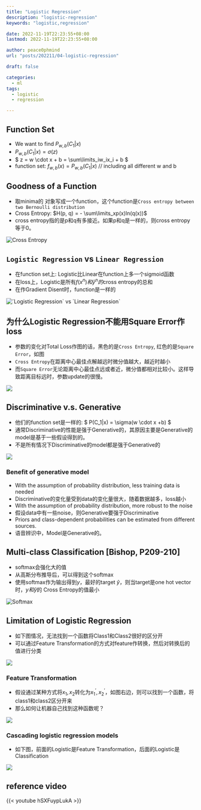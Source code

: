 ```yaml
---
title: "Logistic Regression"
description: "logistic-regression"
keywords: "logistic,regression"

date: 2022-11-19T22:23:55+08:00
lastmod: 2022-11-19T22:23:55+08:00

author: peace0phmind
url: "posts/202211/04-logistic-regression"

draft: false

categories:
  - ml
tags:
  - logistic
  - regression

---
```


## Function Set
- We want to find $P_{w,b}(C_1|x)$
- $P_{w, b}(C_1|x) = \sigma(z)$
- $ z = w \cdot x + b = \sum\limits_iw_ix_i + b $
- function set: $f_{w, b}(x) = P_{w, b}(C_1|x)$  // including all different w and b

## Goodness of a Function
- 取minima的 对象写成一个function，这个function是`Cross entropy between two Bernoulli distribution`
- Cross Entropy: $H(p, q) = - \sum\limits_xp(x)ln(q(x))$
- cross entropy指的是p和q有多接近。如果p和q是一样的，则cross entropy等于0。

![](/images/202211/04-logistic-regression/05.007.jpg "Cross Entropy")

## `Logistic Regression` vs `Linear Regression`
- 在function set上: Logistic比Linear在function上多一个sigmoid函数
- 在loss上，Logistic是所有$f(x^n)和\hat y^n的$cross entropy的总和
- 在作Gradient Disent时，function是一样的

![](/images/202211/04-logistic-regression/05.012.jpg "`Logistic Regression` vs `Linear Regression`")

## 为什么Logistic Regression不能用Square Error作loss
- 参数的变化对Total Loss作图的话，黑色的是`Cross Entropy`, 红色的是`Square Error`，如图
- `Cross Entropy`在距离中心最佳点解越远时微分值越大，越近时越小
- 而`Square Error`无论距离中心最佳点远或者近，微分值都相对比较小。这样导致距离目标远时，参数update的很慢。

![](/images/202211/04-logistic-regression/05.015.jpg)

## Discriminative v.s. Generative
- 他们的function set是一样的: $ P(C_1|x) = \sigma(w \cdot x +b) $
- 通常Discriminative的性能是强于Generative的，其原因主要是Generative的model是基于一些假设得到的。
- 不是所有情况下Discriminative的model都是强于Generative的

![](/images/202211/04-logistic-regression/05.017.jpg)

### Benefit of generative model
- With the assumption of probability distribution, less training data is needed
- Discriminative的变化量受到data的变化量很大，随着数据越多，loss越小
- With the assumption of probability distribution, more robust to the noise
- 假设data中有一些noise，则Generative要强于Discriminative
- Priors and class-dependent probabilities can be estimated from different sources.
- 语音辨识中，Model是Generative的。

## Multi-class Classification [Bishop, P209-210]
- softmax会强化大的值
- 从高斯分布推导后，可以得到这个softmax
- 使用softmax作为输出得到$y$，最好的target $\hat y$，则当target是one hot vector时，$y和\hat y$的 Cross Entropy的值最小

![](/images/202211/04-logistic-regression/05.022.jpg "Softmax")

## Limitation of Logistic Regression
- 如下图情况，无法找到一个函数将Class1和Class2很好的区分开
- 可以通过Feature Transformation的方式对feature作转换，然后对转换后的值进行分类

![](/images/202211/04-logistic-regression/05.024.jpg)

### Feature Transformation
- 假设通过某种方式将$x_1, x_2$转化为$x_1^\prime, x_2^\prime$，如图右边，则可以找到一个函数，将class1和class2区分开来
- 那么如何让机器自己找到这种函数呢？

![](/images/202211/04-logistic-regression/05.026.jpg)

### Cascading logistic regression models
- 如下图，前面的Logistic是Feature Transformation，后面的Logistic是Classification

![](/images/202211/04-logistic-regression/05.027.jpg)



## reference video

{{< youtube hSXFuypLukA >}}